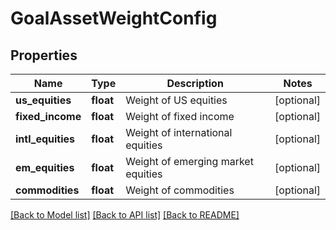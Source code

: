 # GoalAssetWeightConfig

## Properties
Name | Type | Description | Notes
------------ | ------------- | ------------- | -------------
**us_equities** | **float** | Weight of US equities | [optional] 
**fixed_income** | **float** | Weight of fixed income | [optional] 
**intl_equities** | **float** | Weight of international equities | [optional] 
**em_equities** | **float** | Weight of emerging market equities | [optional] 
**commodities** | **float** | Weight of commodities | [optional] 

[[Back to Model list]](../README.md#documentation-for-models) [[Back to API list]](../README.md#documentation-for-api-endpoints) [[Back to README]](../README.md)


